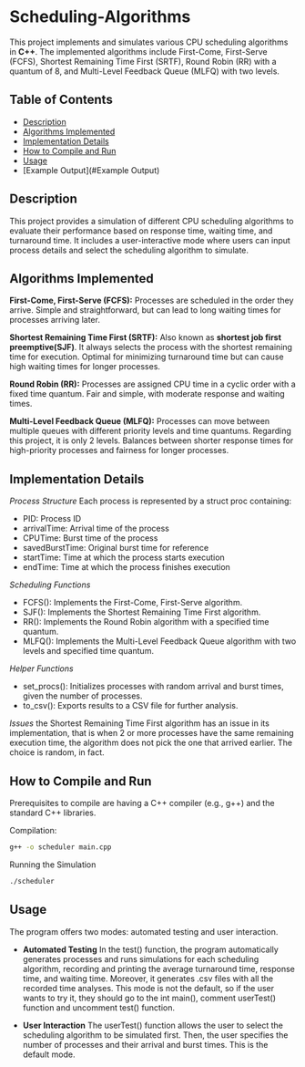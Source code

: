 # Scheduling-Algorithms

This project implements and simulates various CPU scheduling algorithms in **C++**. The implemented algorithms include First-Come, First-Serve (FCFS), Shortest Remaining Time First (SRTF), Round Robin (RR) with a quantum of 8, and Multi-Level Feedback Queue (MLFQ) with two levels.

## Table of Contents
- [Description](#Description)
- [Algorithms Implemented](#Algorithms-Implemented)
- [Implementation Details](#Implementation-Details)
- [How to Compile and Run](#How-to-Compile-and-Run)
- [Usage](#Usage)
- [Example Output](#Example Output)

## Description

This project provides a simulation of different CPU scheduling algorithms to evaluate their performance based on response time, waiting time, and turnaround time. It includes a user-interactive mode where users can input process details and select the scheduling algorithm to simulate.

## Algorithms Implemented
**First-Come, First-Serve (FCFS):**
Processes are scheduled in the order they arrive.
Simple and straightforward, but can lead to long waiting times for processes arriving later.

**Shortest Remaining Time First (SRTF):**
Also known as **shortest job first preemptive(SJF)**. It always selects the process with the shortest remaining time for execution.
Optimal for minimizing turnaround time but can cause high waiting times for longer processes.

**Round Robin (RR):**
Processes are assigned CPU time in a cyclic order with a fixed time quantum.
Fair and simple, with moderate response and waiting times.

**Multi-Level Feedback Queue (MLFQ):**
Processes can move between multiple queues with different priority levels and time quantums. Regarding this project, it is only 2 levels.
Balances between shorter response times for high-priority processes and fairness for longer processes.

## Implementation Details

_Process Structure_
Each process is represented by a struct proc containing:
- PID: Process ID
- arrivalTime: Arrival time of the process
- CPUTime: Burst time of the process
- savedBurstTime: Original burst time for reference
- startTime: Time at which the process starts execution
- endTime: Time at which the process finishes execution

_Scheduling Functions_
- FCFS(): Implements the First-Come, First-Serve algorithm.
- SJF(): Implements the Shortest Remaining Time First algorithm.
- RR(): Implements the Round Robin algorithm with a specified time quantum.
- MLFQ(): Implements the Multi-Level Feedback Queue algorithm with two levels and specified time quantum.

_Helper Functions_
- set_procs(): Initializes processes with random arrival and burst times, given the number of processes.
- to_csv(): Exports results to a CSV file for further analysis.

_Issues_
the Shortest Remaining Time First algorithm has an issue in its implementation, that is when 2 or more processes have the same remaining execution time, the algorithm does not pick the one that arrived earlier. The choice is random, in fact.

## How to Compile and Run
Prerequisites to compile are having a C++ compiler (e.g., g++) and the standard C++ libraries.

Compilation:
``` sh
g++ -o scheduler main.cpp
```

Running the Simulation
``` sh
./scheduler
```
## Usage
The program offers two modes: automated testing and user interaction.

- **Automated Testing**
In the test() function, the program automatically generates processes and runs simulations for each scheduling algorithm, recording and printing the average turnaround time, response time, and waiting time. Moreover, it generates .csv files with all the recorded time analyses. This mode is not the default, so if the user wants to try it, they should go to the int main(), comment userTest() function and uncomment test() function.

- **User Interaction**
The userTest() function allows the user to select the scheduling algorithm to be simulated first. Then, the user specifies the number of processes and their arrival and burst times. This is the default mode.
